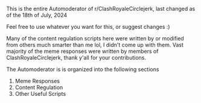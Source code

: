 This is the entire Automoderator of r/ClashRoyaleCirclejerk, last changed as of the 18th of July, 2024

Feel free to use whatever you want for this, or suggest changes :)

Many of the content regulation scripts here were written by or modified from others much smarter than me lol, I didn't come up with them. Vast majority of the meme responses were written by members of ClashRoyaleCirclejerk, thank y'all for your contributions.

The Automoderator is is organized into the following sections
1. Meme Responses
2. Content Regulation
3. Other Useful Scripts
